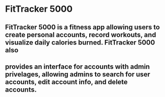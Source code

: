 # FitTracker 5000

## FitTracker 5000 is a fitness app allowing users to create personal accounts, record workouts, and visualize daily calories burned. FitTracker 5000 also
## provides an interface for accounts with admin privelages, allowing admins to search for user accounts, edit account info, and delete accounts.

